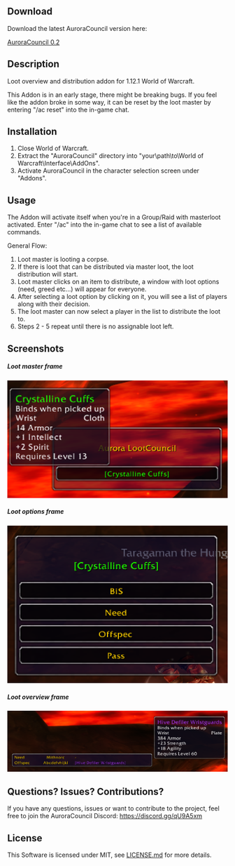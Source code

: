## Download
Download the latest AuroraCouncil version here: 

<span class="downloads"><a href="https://github.com/Mithnar/AuroraCouncil/archive/v0.2.zip">AuroraCouncil 0.2</a></span>

## Description

Loot overview and distribution addon for 1.12.1 World of Warcraft.

This Addon is in an early stage, there might be breaking bugs. If you feel like the addon broke in some way, it can be reset by the loot master by entering "/ac reset" into the in-game chat.

## Installation

1. Close World of Warcraft.
2. Extract the "AuroraCouncil" directory into "your\path\to\World of Warcraft\Interface\AddOns\".
3. Activate AuroraCouncil in the character selection screen under "Addons".

## Usage

The Addon will activate itself when you're in a Group/Raid with masterloot activated. Enter "/ac" into the in-game chat to see a list of available commands.

General Flow:
1. Loot master is looting a corpse.
2. If there is loot that can be distributed via master loot, the loot distribution will start.
3. Loot master clicks on an item to distribute, a window with loot options (need, greed etc...) will appear for everyone.
4. After selecting a loot option by clicking on it, you will see a list of players along with their decision.
5. The loot master can now select a player in the list to distribute the loot to.
6. Steps 2 - 5 repeat until there is no assignable loot left.

## Screenshots
##### Loot master frame
![Alt text](readme/lootmasterframe.png)
 
##### Loot options frame
![Alt text](readme/lootoptionsframe.png)
 
##### Loot overview frame
![Alt text](readme/overviewframe.png)

## Questions? Issues? Contributions?
If you have any questions, issues or want to contribute to the project, feel free to join the AuroraCouncil Discord:
https://discord.gg/qU9A5xm

## License

This Software is licensed under MIT, see [LICENSE.md](/LICENSE.md) for more details.
